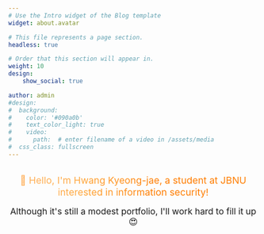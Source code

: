 ```yaml
---
# Use the Intro widget of the Blog template
widget: about.avatar

# This file represents a page section.
headless: true

# Order that this section will appear in.
weight: 10
design:
    show_social: true

author: admin
#design:
#  background:
#    color: '#090a0b'
#    text_color_light: true
#    video:
#      path:  # enter filename of a video in /assets/media
#  css_class: fullscreen
---
```


<!-- SEO Meta Tags -->
<meta name="description" content="Portfolio website of Hwang Kyeong Jae, a student at Jeonbuk National University's Department of Industrial Information Systems Engineering. Introducing information security, web hacking, CTF, and web development projects.">
<meta name="keywords" content="Hwang Kyeong Jae, JBNU, information security, web hacking, CTF, web development, portfolio, Industrial Information Systems Engineering, Computer Science and AI">
<meta name="author" content="Hwang Kyeong Jae">

<!-- Open Graph Meta Tags (KakaoTalk representative image) -->
<meta property="og:title" content="Hwang Kyung-jae Portfolio - JBNU Industrial Information Systems Engineering Student">
<meta property="og:description" content="Portfolio website of Hwang Kyung-jae, a student at Jeonbuk National University's Department of Industrial Information Systems Engineering. Introducing information security, web hacking, CTF, and web development projects.">
<meta property="og:type" content="website">
<meta property="og:url" content="https://hwang-pro.github.io/myfirstportfolio/">
<meta property="og:image" content="https://hwang-pro.github.io/myfirstportfolio/kakao_profile.jpg">
<meta property="og:image:width" content="1200">
<meta property="og:image:height" content="630">
<meta property="og:image:alt" content="Hwang Kyung-jae JBNU Industrial Information Systems Engineering Student Portfolio">

<!-- Twitter Card Meta Tags -->
<meta name="twitter:card" content="summary_large_image">
<meta name="twitter:title" content="Hwang Kyung-jae Portfolio - JBNU Information Security Student">
<meta name="twitter:description" content="Portfolio website of Hwang Kyung-jae, a student at Jeonbuk National University's Department of Industrial Information Systems Engineering. Introducing information security, web hacking, CTF, and web development projects.">
<meta name="twitter:image" content="https://hwang-pro.github.io/myfirstportfolio/kakao_profile.jpg">

<!-- Structured Data (JSON-LD) -->
<script type="application/ld+json">
{
  "@context": "https://schema.org",
  "@type": "Person",
  "name": "Hwang Kyung-jae",
  "alternateName": "황경재",
  "description": "Information Security major student at Jeonbuk National University's Department of Industrial Information Systems Engineering",
  "url": "https://hwang-pro.github.io/myfirstportfolio/",
  "image": "https://hwang-pro.github.io/myfirstportfolio/kakao_profile.jpg",
  "sameAs": [
    "https://github.com/hwang-pro"
  ],
  "jobTitle": "Information Security Major Student",
  "worksFor": {
    "@type": "Organization",
    "name": "Jeonbuk National University Department of Industrial Information Systems Engineering"
  },
  "alumniOf": {
    "@type": "Organization",
    "name": "Jeonbuk National University"
  },
  "knowsAbout": [
    "Information Security",
    "Web Hacking",
    "CTF",
    "Web Development",
    "Programming"
  ]
}
</script>

<div style="text-align: center; margin: 2rem 0;">
  <p style="font-size: 1.2rem; background: #FFB76B; background: linear-gradient(to right, #FFB76B 0%, #FFA73D 30%, #FF7C00 60%, #FF7F04 100%); -webkit-background-clip: text; -webkit-text-fill-color: transparent; margin: 0;">
    👋 Hello, I'm Hwang Kyeong-jae, a student at JBNU interested in information security!
  </p>
  <p style="margin: 1rem 0 0 0; font-size: 1.1rem;">
    Although it's still a modest portfolio, I'll work hard to fill it up😍
  </p>
</div>
